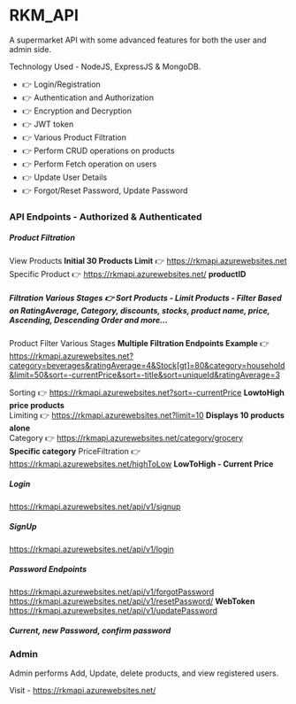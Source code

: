# RKM_API
A supermarket API with some advanced features for both the user and admin side.

Technology Used - NodeJS, ExpressJS & MongoDB.
<ul>
  <li>👉 Login/Registration </li>
  <li>👉 Authentication and Authorization </li>
  <li>👉 Encryption and Decryption</li>
  <li>👉 JWT token</li>
  <li>👉 Various Product Filtration</li>
  <li>👉 Perform CRUD operations on products</li>
  <li>👉 Perform Fetch operation on users</li>
  <li>👉 Update User Details</li>
  <li>👉 Forgot/Reset Password, Update Password</li>
</ul>

### API Endpoints - Authorized & Authenticated

##### Product Filtration
View Products **Initial 30 Products Limit** 👉  https://rkmapi.azurewebsites.net
Specific Product 👉 https://rkmapi.azurewebsites.net/  **productID**

##### Filtration Various Stages 👉 Sort Products - Limit Products - Filter Based on RatingAverage, Category, discounts, stocks, product name, price, Ascending, Descending Order and more...
Product Filter Various Stages **Multiple Filtration Endpoints Example** 👉 https://rkmapi.azurewebsites.net?category=beverages&ratingAverage=4&Stock[gt]=80&category=household&limit=50&sort=-currentPrice&sort=-title&sort=uniqueId&ratingAverage=3

Sorting 👉 https://rkmapi.azurewebsites.net?sort=-currentPrice  **LowtoHigh price products** <br>
Limiting 👉 https://rkmapi.azurewebsites.net?limit=10  **Displays 10 products alone** <br>
Category 👉 https://rkmapi.azurewebsites.net/category/grocery <br> **Specific category**
PriceFiltration 👉 https://rkmapi.azurewebsites.net/highToLow **LowToHigh - Current Price** <br>

##### Login
https://rkmapi.azurewebsites.net/api/v1/signup

##### SignUp
https://rkmapi.azurewebsites.net/api/v1/login

##### Password Endpoints
https://rkmapi.azurewebsites.net/api/v1/forgotPassword <br>
https://rkmapi.azurewebsites.net/api/v1/resetPassword/ **WebToken** <br>
https://rkmapi.azurewebsites.net/api/v1/updatePassword <br>
##### Current, new Password, confirm password

### Admin
Admin performs Add, Update, delete products, and view registered users.

Visit - https://rkmapi.azurewebsites.net/
